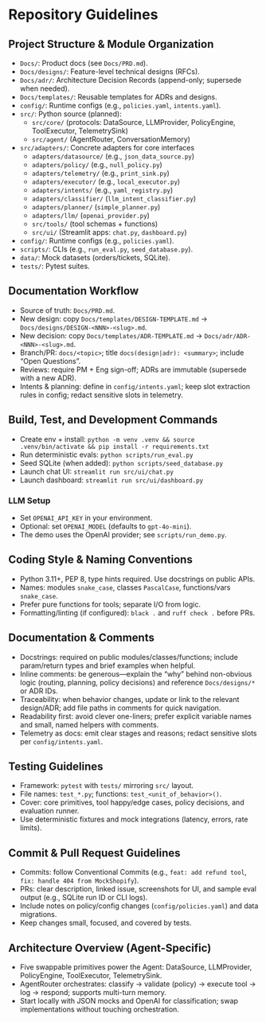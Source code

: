 # Repository Guidelines

## Project Structure & Module Organization
- `Docs/`: Product docs (see `Docs/PRD.md`).
- `Docs/designs/`: Feature-level technical designs (RFCs).
- `Docs/adr/`: Architecture Decision Records (append-only; supersede when needed).
- `Docs/templates/`: Reusable templates for ADRs and designs.
- `config/`: Runtime configs (e.g., `policies.yaml`, `intents.yaml`).
- `src/`: Python source (planned):
  - `src/core/` (protocols: DataSource, LLMProvider, PolicyEngine, ToolExecutor, TelemetrySink)
  - `src/agent/` (AgentRouter, ConversationMemory)
- `src/adapters/`: Concrete adapters for core interfaces
  - `adapters/datasource/` (e.g., `json_data_source.py`)
  - `adapters/policy/` (e.g., `null_policy.py`)
  - `adapters/telemetry/` (e.g., `print_sink.py`)
  - `adapters/executor/` (e.g., `local_executor.py`)
  - `adapters/intents/` (e.g., `yaml_registry.py`)
  - `adapters/classifier/` (`llm_intent_classifier.py`)
  - `adapters/planner/` (`simple_planner.py`)
  - `adapters/llm/` (`openai_provider.py`)
  - `src/tools/` (tool schemas + functions)
  - `src/ui/` (Streamlit apps: `chat.py`, `dashboard.py`)
- `config/`: Runtime configs (e.g., `policies.yaml`).
- `scripts/`: CLIs (e.g., `run_eval.py`, `seed_database.py`).
- `data/`: Mock datasets (orders/tickets, SQLite).
- `tests/`: Pytest suites.

## Documentation Workflow
- Source of truth: `Docs/PRD.md`.
- New design: copy `Docs/templates/DESIGN-TEMPLATE.md` → `Docs/designs/DESIGN-<NNN>-<slug>.md`.
- New decision: copy `Docs/templates/ADR-TEMPLATE.md` → `Docs/adr/ADR-<NNN>-<slug>.md`.
- Branch/PR: `docs/<topic>`; title `docs(design|adr): <summary>`; include “Open Questions”.
- Reviews: require PM + Eng sign-off; ADRs are immutable (supersede with a new ADR).
- Intents & planning: define in `config/intents.yaml`; keep slot extraction rules in config; redact sensitive slots in telemetry.

## Build, Test, and Development Commands
- Create env + install: `python -m venv .venv && source .venv/bin/activate && pip install -r requirements.txt`
- Run deterministic evals: `python scripts/run_eval.py`
- Seed SQLite (when added): `python scripts/seed_database.py`
- Launch chat UI: `streamlit run src/ui/chat.py`
- Launch dashboard: `streamlit run src/ui/dashboard.py`

### LLM Setup
- Set `OPENAI_API_KEY` in your environment.
- Optional: set `OPENAI_MODEL` (defaults to `gpt-4o-mini`).
- The demo uses the OpenAI provider; see `scripts/run_demo.py`.

## Coding Style & Naming Conventions
- Python 3.11+, PEP 8, type hints required. Use docstrings on public APIs.
- Names: modules `snake_case`, classes `PascalCase`, functions/vars `snake_case`.
- Prefer pure functions for tools; separate I/O from logic.
- Formatting/linting (if configured): `black .` and `ruff check .` before PRs.

## Documentation & Comments
- Docstrings: required on public modules/classes/functions; include param/return types and brief examples when helpful.
- Inline comments: be generous—explain the “why” behind non-obvious logic (routing, planning, policy decisions) and reference `Docs/designs/*` or ADR IDs.
- Traceability: when behavior changes, update or link to the relevant design/ADR; add file paths in comments for quick navigation.
- Readability first: avoid clever one-liners; prefer explicit variable names and small, named helpers with comments.
- Telemetry as docs: emit clear stages and reasons; redact sensitive slots per `config/intents.yaml`.

## Testing Guidelines
- Framework: `pytest` with `tests/` mirroring `src/` layout.
- File names: `test_*.py`; functions: `test_<unit_of_behavior>()`.
- Cover: core primitives, tool happy/edge cases, policy decisions, and evaluation runner.
- Use deterministic fixtures and mock integrations (latency, errors, rate limits).

## Commit & Pull Request Guidelines
- Commits: follow Conventional Commits (e.g., `feat: add refund tool`, `fix: handle 404 from MockShopify`).
- PRs: clear description, linked issue, screenshots for UI, and sample eval output (e.g., SQLite run ID or CLI logs).
- Include notes on policy/config changes (`config/policies.yaml`) and data migrations.
- Keep changes small, focused, and covered by tests.

## Architecture Overview (Agent-Specific)
- Five swappable primitives power the Agent: DataSource, LLMProvider, PolicyEngine, ToolExecutor, TelemetrySink.
- AgentRouter orchestrates: classify → validate (policy) → execute tool → log → respond; supports multi-turn memory.
- Start locally with JSON mocks and OpenAI for classification; swap implementations without touching orchestration.
